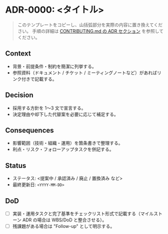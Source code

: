# ADR-0000: <タイトル>

> このテンプレートをコピーし、山括弧部分を実際の内容に置き換えてください。
> 手順の詳細は [CONTRIBUTING.md の ADR セクション](../../CONTRIBUTING.md#adr-を追加更新する手順) を参照してください。

## Context
- 背景・前提条件・制約を簡潔に列挙する。
- 参照資料（ドキュメント / チケット / ミーティングノートなど）があればリンク付きで記載する。

## Decision
- 採用する方針を 1〜3 文で宣言する。
- 決定理由や却下した代替案を必要に応じて補足する。

## Consequences
- 影響範囲（技術・組織・運用）を箇条書きで整理する。
- 利点・リスク・フォローアップタスクを併記する。

## Status
- ステータス: <提案中 / 承認済み / 廃止 / 置換済み など>
- 最終更新日: `<YYYY-MM-DD>`

## DoD
- [ ] 実装・運用タスクと完了基準をチェックリスト形式で記載する（マイルストーン ADR の場合は WBS/DoD と整合させる）。
- [ ] 残課題がある場合は "Follow-up" として明示する。
